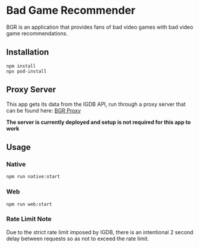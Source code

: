 # Bad Game Recommender
BGR is an application that provides fans of bad video games with bad video game recommendations.

## Installation
```
npm install
npx pod-install
```

## Proxy Server
This app gets its data from the IGDB API, run through a proxy server that can be found here: [BGR Proxy](https://github.com/DominicMonares/bgr-proxy)

**The server is currently deployed and setup is not required for this app to work**

## Usage
### Native
```
npm run native:start
```

### Web
```
npm run web:start
```

### Rate Limit Note
Due to the strict rate limit imposed by IGDB, there is an intentional 2 second delay between requests so as not to exceed the rate limit.
